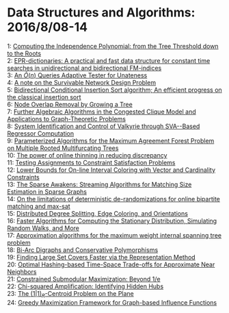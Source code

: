 # Data Structures and Algorithms: 2016/8/08-14  
1: [Computing the Independence Polynomial: from the Tree Threshold down to  the Roots](https://doi.org/10.48550/arXiv.1608.02282)  
2: [EPR-dictionaries: A practical and fast data structure for constant time  searches in unidirectional and bidirectional FM-indices](https://doi.org/10.48550/arXiv.1608.02413)  
3: [An $\widetilde{O}(n)$ Queries Adaptive Tester for Unateness](https://doi.org/10.48550/arXiv.1608.02451)  
4: [A note on the Survivable Network Design Problem](https://doi.org/10.48550/arXiv.1608.02515)  
5: [Bidirectional Conditional Insertion Sort algorithm; An efficient  progress on the classical insertion sort](https://doi.org/10.48550/arXiv.1608.02615)  
6: [Node Overlap Removal by Growing a Tree](https://doi.org/10.48550/arXiv.1608.02653)  
7: [Further Algebraic Algorithms in the Congested Clique Model and  Applications to Graph-Theoretic Problems](https://doi.org/10.48550/arXiv.1608.02674)  
8: [System Identification and Control of Valkyrie through SVA--Based  Regressor Computation](https://doi.org/10.48550/arXiv.1608.02683)  
9: [Parameterized Algorithms for the Maximum Agreement Forest Problem on  Multiple Rooted Multifurcating Trees](https://doi.org/10.48550/arXiv.1608.02709)  
10: [The power of online thinning in reducing discrepancy](https://doi.org/10.48550/arXiv.1608.02895)  
11: [Testing Assignments to Constraint Satisfaction Problems](https://doi.org/10.48550/arXiv.1608.03017)  
12: [Lower Bounds for On-line Interval Coloring with Vector and Cardinality  Constraints](https://doi.org/10.48550/arXiv.1608.03078)  
13: [The Sparse Awakens: Streaming Algorithms for Matching Size Estimation in  Sparse Graphs](https://doi.org/10.48550/arXiv.1608.03118)  
14: [On the limitations of deterministic de-randomizations for online  bipartite matching and max-sat](https://doi.org/10.48550/arXiv.1608.03182)  
15: [Distributed Degree Splitting, Edge Coloring, and Orientations](https://doi.org/10.48550/arXiv.1608.03220)  
16: [Faster Algorithms for Computing the Stationary Distribution, Simulating  Random Walks, and More](https://doi.org/10.48550/arXiv.1608.03270)  
17: [Approximation algorithms for the maximum weight internal spanning tree  problem](https://doi.org/10.48550/arXiv.1608.03299)  
18: [Bi-Arc Digraphs and Conservative Polymorphisms](https://doi.org/10.48550/arXiv.1608.03368)  
19: [Finding Large Set Covers Faster via the Representation Method](https://doi.org/10.48550/arXiv.1608.03439)  
20: [Optimal Hashing-based Time-Space Trade-offs for Approximate Near  Neighbors](https://doi.org/10.48550/arXiv.1608.03580)  
21: [Constrained Submodular Maximization: Beyond 1/e](https://doi.org/10.48550/arXiv.1608.03611)  
22: [Chi-squared Amplification: Identifying Hidden Hubs](https://doi.org/10.48550/arXiv.1608.03643)  
23: [The $(1|1)_R$-Centroid Problem on the Plane](https://doi.org/10.48550/arXiv.1608.03680)  
24: [Greedy Maximization Framework for Graph-based Influence Functions](https://doi.org/10.48550/arXiv.1608.04036)  